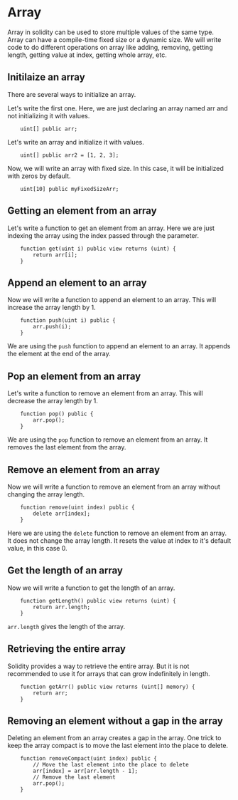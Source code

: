 # Array

Array in solidity can be used to store multiple values of the same type.
Array can have a compile-time fixed size or a dynamic size.
We will write code to do different operations on array like adding, removing, getting length, getting value at index, getting whole array, etc.

## Initilaize an array

There are several ways to initialize an array.

Let's write the first one.
Here, we are just declaring an array named arr and not initializing it with values.

```
    uint[] public arr;
```

Let's write an array and initialize it with values.

```
    uint[] public arr2 = [1, 2, 3];
```

Now, we will write an array with fixed size.
In this case, it will be initialized with zeros by default.

```
    uint[10] public myFixedSizeArr;
```

## Getting an element from an array

Let's write a function to get an element from an array.
Here we are just indexing the array using the index passed through the parameter.

```
    function get(uint i) public view returns (uint) {
        return arr[i];
    }
```

## Append an element to an array

Now we will write a function to append an element to an array.
This will increase the array length by 1.

```
    function push(uint i) public {
        arr.push(i);
    }
```

We are using the `push` function to append an element to an array.
It appends the element at the end of the array.

## Pop an element from an array

Let's write a function to remove an element from an array.
This will decrease the array length by 1.

```
    function pop() public {
        arr.pop();
    }
```

We are using the `pop` function to remove an element from an array.
It removes the last element from the array.

## Remove an element from an array

Now we will write a function to remove an element from an array without changing the array length.

```
    function remove(uint index) public {
        delete arr[index];
    }
```

Here we are using the `delete` function to remove an element from an array.
It does not change the array length.
It resets the value at index to it's default value, in this case 0.

## Get the length of an array

Now we will write a function to get the length of an array.

```
    function getLength() public view returns (uint) {
        return arr.length;
    }
```

`arr.length` gives the length of the array.

## Retrieving the entire array

Solidity provides a way to retrieve the entire array.
But it is not recommended to use it for arrays that can grow indefinitely in length.

```
    function getArr() public view returns (uint[] memory) {
        return arr;
    }
```

## Removing an element without a gap in the array

Deleting an element from an array creates a gap in the array.
One trick to keep the array compact is to move the last element into the place to delete.

```
    function removeCompact(uint index) public {
        // Move the last element into the place to delete
        arr[index] = arr[arr.length - 1];
        // Remove the last element
        arr.pop();
    }
```
